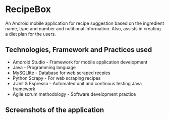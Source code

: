 # RecipeBox

An Android mobile application for recipe suggestion based on the ingredient name, type and number and nutitional information. Also, assists in creating a diet plan for the users. 

## Technologies, Framework and Practices used

* Amdroid Studio - Framework for mobile application development
* Java - Programming language
* MySQLlite - Database for web scraped recpies
* Python Scrapy - For web scraping recipes
* JUnit & Espresso - Automated unit and continous testing Java framework
* Agile scrum methodology - Software development practice

## Screenshots of the application

